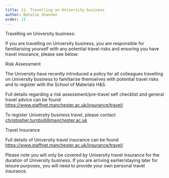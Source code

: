 ```yaml
---
title: 11. Travelling on University business 
author: Natalie Shannon 
order: 11
---
```


Travelling on University business:

If you are travelling on University business, you are responsible for familiarising yourself with any potential travel risks and ensuring you have travel insurance, please see below: 

Risk Assessment 

The University have recently introduced a policy for all colleagues travelling on University business to familiarise themselves with potential travel risks and to register with the School of Materials H&S.

Full details regarding a risk assessment/pre-travel self checklist and general travel advice can be found https://www.staffnet.manchester.ac.uk/insurance/travel/ 

To register University business travel, please contact christopher.turnbull@manchester.ac.uk
          
Travel Insurance 

Full details of University travel insurance can be found https://www.staffnet.manchester.ac.uk/insurance/travel/  

Please note you will only be covered by University travel insurance for the duration of University business. If you are arriving earlier/staying later for leisure purposes, you will need to provide your own personal travel insurance.


